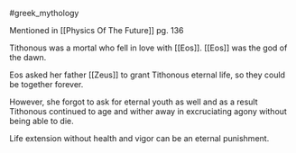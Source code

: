 #greek_mythology

Mentioned in [[Physics Of The Future]] pg. 136

Tithonous was a mortal who fell in love with [[Eos]]. [[Eos]] was the god of the dawn.

Eos asked her father [[Zeus]] to grant Tithonous eternal life, so they could be together forever. 

However, she forgot to ask for eternal youth as well and as a result Tithonous continued to age and wither away in excruciating agony without being able to die.

Life extension without health and vigor can be an eternal punishment.
